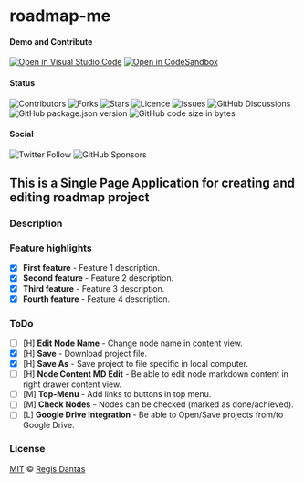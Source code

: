# roadmap-me

#### Demo and Contribute
[![Open in Visual Studio Code](https://open.vscode.dev/badges/open-in-vscode.svg)](https://vscode.dev/github/regisdantas/roadmap-me)
[![Open in CodeSandbox](https://img.shields.io/badge/Open%20in-CodeSandbox-blue?style=plastic&logo=codesandbox)](https://codesandbox.io/s/github/regisdantas/roadmap-me)
#### Status
![Contributors](https://img.shields.io/github/contributors/regisdantas/roadmap-me?style=plastic)
![Forks](https://img.shields.io/github/forks/regisdantas/roadmap-me)
![Stars](https://img.shields.io/github/stars/regisdantas/roadmap-me)
![Licence](https://img.shields.io/github/license/regisdantas/roadmap-me)
![Issues](https://img.shields.io/github/issues/regisdantas/roadmap-me)
![GitHub Discussions](https://img.shields.io/github/discussions/regisdantas/roadmap-me)
![GitHub package.json version](https://img.shields.io/github/package-json/v/regisdantas/roadmap-me)
![GitHub code size in bytes](https://img.shields.io/github/languages/code-size/regisdantas/roadmap-me)

#### Social
![Twitter Follow](https://img.shields.io/twitter/follow/regisdantas?style=social)
![GitHub Sponsors](https://img.shields.io/github/sponsors/regisdantas)

## This is a Single Page Application for creating and editing roadmap project

### Description

### Feature highlights

*   [x] **First feature** - Feature 1 description.
*   [x] **Second feature** - Feature 2 description.
*   [x] **Third feature** - Feature 3 description.
*   [x] **Fourth feature** - Feature 4 description.

### ToDo

*   [ ] [H] **Edit Node Name** - Change node name in content view.
*   [x] [H] **Save** - Download project file.
*   [x] [H] **Save As** - Save project to file specific in local computer.
*   [ ] [H] **Node Content MD Edit** - Be able to edit node markdown content in right drawer content view.
*   [ ] [M] **Top-Menu** - Add links to buttons in top menu.
*   [ ] [M] **Check Nodes** - Nodes can be checked (marked as done/achieved).
*   [ ] [L] **Google Drive Integration** - Be able to Open/Save projects from/to Google Drive.

### License

[MIT][license] © [Regis Dantas][author]

[author]: https://www.linkedin.com/in/regismdantas/

[license]: license

